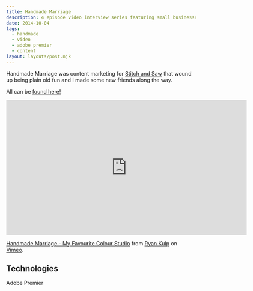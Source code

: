 ```yaml
---
title: Handmade Marriage
description: 4 episode video interview series featuring small businesses run by married couples
date: 2014-10-04
tags:
  - handmade
  - video
  - adobe premier
  - content
layout: layouts/post.njk
---
```

Handmade Marriage was content marketing for <a href="{{ '/posts/secondpost/' | url }}">Stitch and Saw</a> that wound up being plain old fun and I made some new friends along the way.

All can be [found here!](http://vimeo.com/ryandkulp)

<iframe src="https://player.vimeo.com/video/125761712" width="640" height="360" frameborder="0" allow="autoplay; fullscreen" allowfullscreen></iframe>
<p><a href="https://vimeo.com/125761712">Handmade Marriage - My Favourite Colour Studio</a> from <a href="https://vimeo.com/ryankulp">Ryan Kulp</a> on <a href="https://vimeo.com">Vimeo</a>.</p>

## Technologies

Adobe Premier
